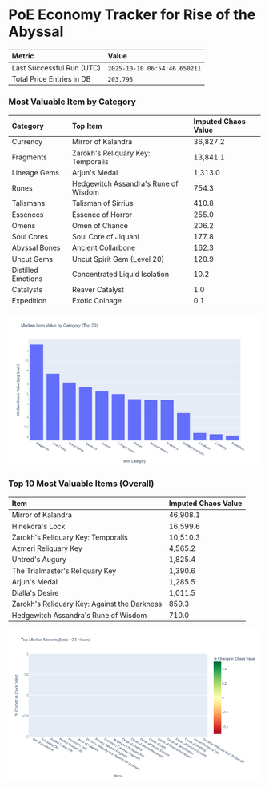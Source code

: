 # PoE Economy Tracker for Rise of the Abyssal

<!-- START_MAINTENANCE -->
| Metric | Value |
|:---|:---|
| Last Successful Run (UTC) | `2025-10-10 06:54:46.650211` |
| Total Price Entries in DB | `203,795` |

<!-- END_MAINTENANCE -->

<!-- START_DATAFRAME_DEBUG -->
<!-- END_DATAFRAME_DEBUG -->

<!-- START_CATEGORY_ANALYSIS -->
### Most Valuable Item by Category
| Category | Top Item | Imputed Chaos Value |
| :--- | :--- | :--- |
| Currency | Mirror of Kalandra | 36,827.2 |
| Fragments | Zarokh's Reliquary Key: Temporalis | 13,841.1 |
| Lineage Gems | Arjun's Medal | 1,313.0 |
| Runes | Hedgewitch Assandra's Rune of Wisdom | 754.3 |
| Talismans | Talisman of Sirrius | 410.8 |
| Essences | Essence of Horror | 255.0 |
| Omens | Omen of Chance | 206.2 |
| Soul Cores | Soul Core of Jiquani | 177.8 |
| Abyssal Bones | Ancient Collarbone | 162.3 |
| Uncut Gems | Uncut Spirit Gem (Level 20) | 120.9 |
| Distilled Emotions | Concentrated Liquid Isolation | 10.2 |
| Catalysts | Reaver Catalyst | 1.0 |
| Expedition | Exotic Coinage | 0.1 |


![Category Analysis Chart](charts/category_analysis.png)
<!-- END_ANALYSIS -->

<!-- START_ANALYSIS -->
### Top 10 Most Valuable Items (Overall)
| Item | Imputed Chaos Value |
| :--- | :--- |
| Mirror of Kalandra | 46,908.1 |
| Hinekora's Lock | 16,599.6 |
| Zarokh's Reliquary Key: Temporalis | 10,510.3 |
| Azmeri Reliquary Key | 4,565.2 |
| Uhtred's Augury | 1,825.4 |
| The Trialmaster's Reliquary Key | 1,390.6 |
| Arjun's Medal | 1,285.5 |
| Dialla's Desire | 1,011.5 |
| Zarokh's Reliquary Key: Against the Darkness | 859.3 |
| Hedgewitch Assandra's Rune of Wisdom | 710.0 |


![Market Movers Chart](charts/market_movers.png)
<!-- END_ANALYSIS -->
